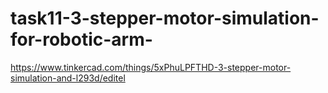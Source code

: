 # task11-3-stepper-motor-simulation-for-robotic-arm-
https://www.tinkercad.com/things/5xPhuLPFTHD-3-stepper-motor-simulation-and-l293d/editel
